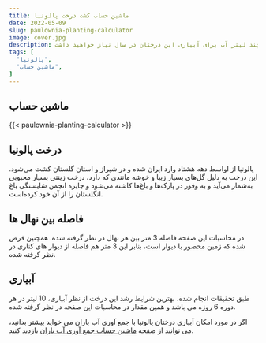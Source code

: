 ```yaml
---
title: ماشین حساب کشت درخت پالونیا
date: 2022-05-09
slug: paulownia-planting-calculator
image: cover.jpg
description: ماشین حساب کشت درخت پالونیا به شما کمک می کند تا به طور تقریبی بتوانید تعداد درخت هایی را که در یک زمین مشخص می توانید بکارید را معیّن کنید و همچنین اینکه چند لیتر آب برای آبیاری این درختان در سال نیاز خواهید داشت.
tags: [
  "پالونیا",
  "ماشین حساب",
]
---
```


## ماشین حساب

{{< paulownia-planting-calculator >}}


## درخت پالونیا

پالونیا از اواسط دهه هشتاد وارد ایران شده و در شیراز و استان گلستان کشت می‌شود. این درخت به دلیل گل‌های بسیار زیبا و خوشه مانندی که دارد، درخت زینتی بسیار محبوبی به‌شمار می‌آید و به وفور در پارک‌ها و باغ‌ها کاشته می‌شود و جایزه انجمن شایستگی باغ انگلستان را از آن خود کرده‌است.

## فاصله بین نهال ها

در محاسبات این صفحه فاصله 3 متر بین هر نهال در نظر گرفته شده. همچنین فرض شده که زمین محصور با دیوار است، بنابر این 3 متر هم فاصله از دیوار های کناری در نظر گرفته شده.

## آبیاری
طبق تحقیقات انجام شده، بهترین شرایط رشد این درخت از نظر آبیاری، 10 لیتر در هر دوره 6 روزه می باشد و همین مقدار در محاسبات این صفحه در نظر گرفته شده.

اگر در مورد امکان آبیاری درختان پالونیا با جمع آوری آب باران می خواید بیشتر بدانید، می توانید از صفحه [ماشین حساب جمع آوری آب باران](/p/rainwater-collection-calculator/) بازدید کنید.
